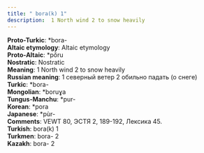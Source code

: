```yaml
---
title: " bora(k) 1"
description:  1 North wind 2 to snow heavily
---
```


<strong>Proto-Turkic</strong>:  *bora-<br>
<strong>Altaic etymology</strong>:  Altaic etymology<br>
<strong> Proto-Altaic</strong>:  *pŏ̀ru<br>
<strong>Nostratic</strong>:  Nostratic<br>
<strong>Meaning</strong>:  1 North wind 2 to snow heavily<br>
<strong>Russian meaning</strong>:  1 северный ветер 2 обильно падать (о снеге)<br>
<strong>Turkic</strong>:  *bora-<br>
<strong>Mongolian</strong>:  *boruɣa<br>
<strong>Tungus-Manchu</strong>:  *pur-<br>
<strong>Korean</strong>:  *pora<br>
<strong>Japanese</strong>:  *pùr-<br>
<strong>Comments</strong>:  VEWT 80, ЭСТЯ 2, 189-192, Лексика 45.<br>
<strong>Turkish</strong>:  bora(k) 1<br>
<strong>Turkmen</strong>:  bora- 2<br>
<strong>Kazakh</strong>:  bora- 2<br>


